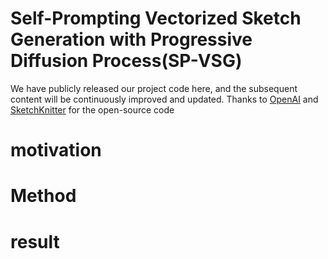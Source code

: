 # Self-Prompting Vectorized Sketch Generation with Progressive Diffusion Process(SP-VSG)
We have publicly released our project code here, and the subsequent content will be continuously improved and updated. Thanks to [OpenAI](https://github.com/openai/guided-diffusion) and [SketchKnitter](https://github.com/wangqiang9/SketchKnitter) for the open-source code
# motivation
# Method
# result
